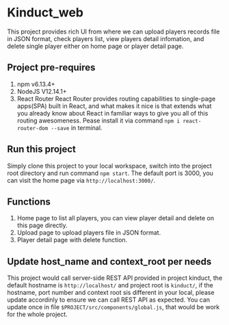 # Kinduct_web
This project provides rich UI from where we can upload players records file in JSON format, check players list, view players detail infomation, and delete single player either on home page or player detail page.

## Project pre-requires
1. npm v6.13.4+
2. NodeJS  V12.14.1+
3. React Router
React Router provides routing capabilities to single-page apps(SPA) built in React, and what makes it nice is that extends what you already know about React in familiar ways to give you all of this routing awesomeness.
Pease install it via command `npm i react-router-dom --save` in terminal.

## Run this project
Simply clone this project to your local workspace, switch into the project root directory and run command `npm start`. The default port is 3000, you can visit the home page via `http://localhost:3000/`.

## Functions
1. Home page to list all players, you can view player detail and delete on this page directly.
2. Upload page to upload players file in JSON format.
3. Player detail page with delete function.

## Update host_name and context_root per needs
This project would call server-side REST API provided in project kinduct, the default hostname is `http://localhost/` and project root is `kinduct/`, if the hostname, port number and context root sis different in your local, please update accordinly to ensure we can call REST API as expected.
You can update once in file `$PROJECT/src/components/global.js`, that would be work for the whole project.


